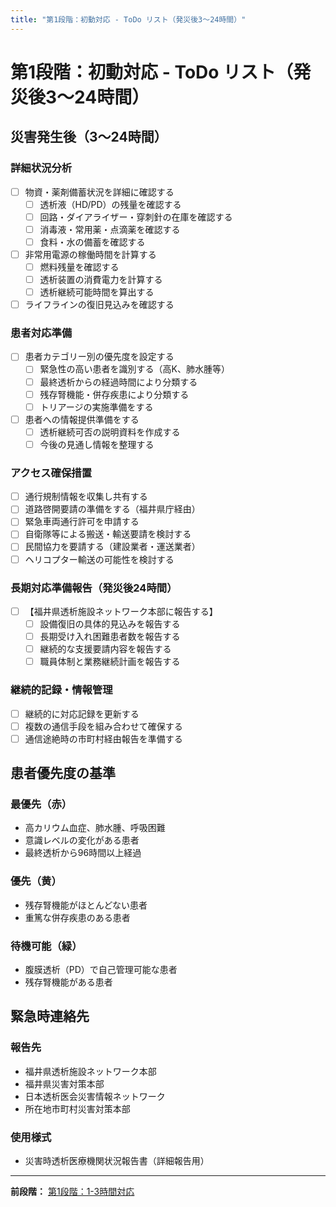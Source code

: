```yaml
---
title: "第1段階：初動対応 - ToDo リスト（発災後3～24時間）"
---
```


# 第1段階：初動対応 - ToDo リスト（発災後3～24時間）

## 災害発生後（3～24時間）

### 詳細状況分析
- [ ] 物資・薬剤備蓄状況を詳細に確認する
  - [ ] 透析液（HD/PD）の残量を確認する
  - [ ] 回路・ダイアライザー・穿刺針の在庫を確認する
  - [ ] 消毒液・常用薬・点滴薬を確認する
  - [ ] 食料・水の備蓄を確認する
- [ ] 非常用電源の稼働時間を計算する
  - [ ] 燃料残量を確認する
  - [ ] 透析装置の消費電力を計算する
  - [ ] 透析継続可能時間を算出する
- [ ] ライフラインの復旧見込みを確認する

### 患者対応準備
- [ ] 患者カテゴリー別の優先度を設定する
  - [ ] 緊急性の高い患者を識別する（高K、肺水腫等）
  - [ ] 最終透析からの経過時間により分類する
  - [ ] 残存腎機能・併存疾患により分類する
  - [ ] トリアージの実施準備をする
- [ ] 患者への情報提供準備をする
  - [ ] 透析継続可否の説明資料を作成する
  - [ ] 今後の見通し情報を整理する

### アクセス確保措置
- [ ] 通行規制情報を収集し共有する
- [ ] 道路啓開要請の準備をする（福井県庁経由）
- [ ] 緊急車両通行許可を申請する
- [ ] 自衛隊等による搬送・輸送要請を検討する
- [ ] 民間協力を要請する（建設業者・運送業者）
- [ ] ヘリコプター輸送の可能性を検討する

### 長期対応準備報告（発災後24時間）
- [ ] 【福井県透析施設ネットワーク本部に報告する】
  - [ ] 設備復旧の具体的見込みを報告する
  - [ ] 長期受け入れ困難患者数を報告する
  - [ ] 継続的な支援要請内容を報告する
  - [ ] 職員体制と業務継続計画を報告する

### 継続的記録・情報管理
- [ ] 継続的に対応記録を更新する
- [ ] 複数の通信手段を組み合わせて確保する
- [ ] 通信途絶時の市町村経由報告を準備する

## 患者優先度の基準

### 最優先（赤）
- 高カリウム血症、肺水腫、呼吸困難
- 意識レベルの変化がある患者
- 最終透析から96時間以上経過

### 優先（黄）
- 残存腎機能がほとんどない患者
- 重篤な併存疾患のある患者

### 待機可能（緑）
- 腹膜透析（PD）で自己管理可能な患者
- 残存腎機能がある患者

## 緊急時連絡先

### 報告先
- 福井県透析施設ネットワーク本部
- 福井県災害対策本部
- 日本透析医会災害情報ネットワーク
- 所在地市町村災害対策本部

### 使用様式
- 災害時透析医療機関状況報告書（詳細報告用）

---
**前段階：** [第1段階：1-3時間対応](初動対応_チェックリスト_02_1-3時間.md)